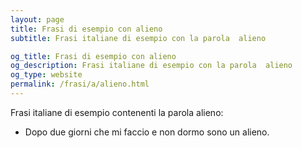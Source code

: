 ```yaml
---
layout: page
title: Frasi di esempio con alieno 
subtitle: Frasi italiane di esempio con la parola  alieno

og_title: Frasi di esempio con alieno 
og_description: Frasi italiane di esempio con la parola  alieno
og_type: website
permalink: /frasi/a/alieno.html
---
```


Frasi italiane di esempio contenenti la parola alieno:


- Dopo due giorni che mi faccio e non dormo sono un alieno.
